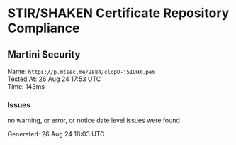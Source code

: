 # STIR/SHAKEN Certificate Repository Compliance

## Martini Security

Name: `https://p.mtsec.me/2884/clcpD-j5IUHX.pem`\
Tested At: 26 Aug 24 17:53 UTC\
Time: 143ms

### Issues

no warning, or error, or notice date level issues were found

Generated: 26 Aug 24 18:03 UTC